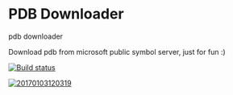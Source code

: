 # PDB Downloader
pdb downloader

Download pdb from microsoft public symbol server, just for fun :)

[![Build status](https://ci.appveyor.com/api/projects/status/qtdh6nfwtunblfvh?svg=true)](https://ci.appveyor.com/project/0cch/pdbdownloader)

[![20170103120319](http://0cch.com/uploads/2017/01/20170103120319.png)](http://0cch.com/uploads/2017/01/20170103120319.png)
